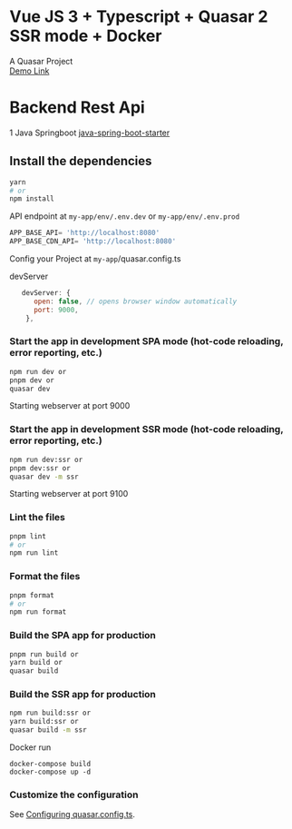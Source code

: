 # Vue JS 3 + Typescript + Quasar 2 SSR mode + Docker

A Quasar Project\
[Demo Link](https://bekaku.github.io/quasar-starter/)

# Backend Rest Api

1 Java Springboot [java-spring-boot-starter](https://github.com/bekaku/java-spring-boot-starter)

## Install the dependencies

```bash
yarn
# or
npm install
```


API endpoint at `my-app/env/.env.dev` or `my-app/env/.env.prod`

```js
APP_BASE_API= 'http://localhost:8080'
APP_BASE_CDN_API= 'http://localhost:8080'
```

Config your Project at `my-app`/quasar.config.ts

devServer
```js
   devServer: {
      open: false, // opens browser window automatically
      port: 9000,
    },
```

### Start the app in development SPA mode (hot-code reloading, error reporting, etc.)

```bash
npm run dev or
pnpm dev or
quasar dev
```
Starting webserver at port 9000
### Start the app in development SSR mode (hot-code reloading, error reporting, etc.)

```bash
npm run dev:ssr or
pnpm dev:ssr or
quasar dev -m ssr
```
Starting webserver at port 9100
### Lint the files

```bash
pnpm lint
# or
npm run lint
```

### Format the files

```bash
pnpm format
# or
npm run format
```

### Build the SPA app for production

```bash
pnpm run build or
yarn build or
quasar build
```

### Build the SSR app for production

```bash
npm run build:ssr or
yarn build:ssr or
quasar build -m ssr
```

Docker run

```batch
docker-compose build
docker-compose up -d
```

### Customize the configuration

See [Configuring quasar.config.ts](https://v2.quasar.dev/quasar-cli-vite/quasar-config-js).
